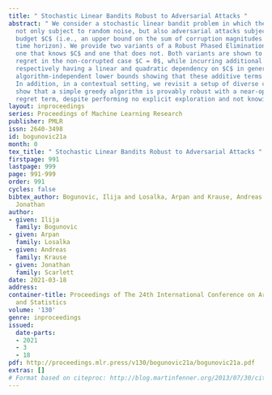 ```yaml
---
title: " Stochastic Linear Bandits Robust to Adversarial Attacks "
abstract: " We consider a stochastic linear bandit problem in which the rewards are
  not only subject to random noise, but also adversarial attacks subject to a suitable
  budget $C$ (i.e., an upper bound on the sum of corruption magnitudes across the
  time horizon). We provide two variants of a Robust Phased Elimination algorithm,
  one that knows $C$ and one that does not. Both variants are shown to attain near-optimal
  regret in the non-corrupted case $C = 0$, while incurring additional additive terms
  respectively having a linear and quadratic dependency on $C$ in general. We present
  algorithm-independent lower bounds showing that these additive terms are near-optimal.
  In addition, in a contextual setting, we revisit a setup of diverse contexts, and
  show that a simple greedy algorithm is provably robust with a near-optimal additive
  regret term, despite performing no explicit exploration and not knowing $C$. "
layout: inproceedings
series: Proceedings of Machine Learning Research
publisher: PMLR
issn: 2640-3498
id: bogunovic21a
month: 0
tex_title: " Stochastic Linear Bandits Robust to Adversarial Attacks "
firstpage: 991
lastpage: 999
page: 991-999
order: 991
cycles: false
bibtex_author: Bogunovic, Ilija and Losalka, Arpan and Krause, Andreas and Scarlett,
  Jonathan
author:
- given: Ilija
  family: Bogunovic
- given: Arpan
  family: Losalka
- given: Andreas
  family: Krause
- given: Jonathan
  family: Scarlett
date: 2021-03-18
address:
container-title: Proceedings of The 24th International Conference on Artificial Intelligence
  and Statistics
volume: '130'
genre: inproceedings
issued:
  date-parts:
  - 2021
  - 3
  - 18
pdf: http://proceedings.mlr.press/v130/bogunovic21a/bogunovic21a.pdf
extras: []
# Format based on citeproc: http://blog.martinfenner.org/2013/07/30/citeproc-yaml-for-bibliographies/
---
```

